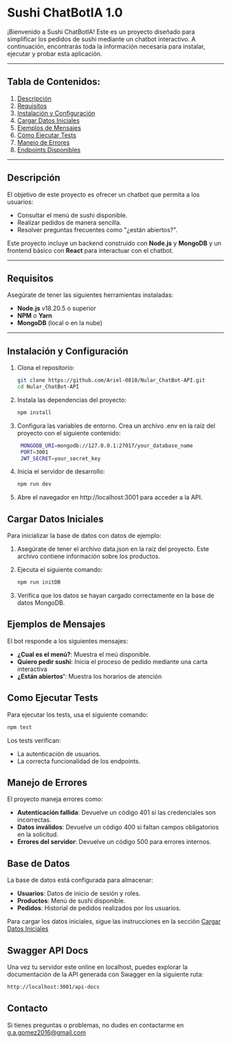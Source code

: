 # Sushi ChatBotIA 1.0

¡Bienvenido a Sushi ChatBotIA! Este es un proyecto diseñado para simplificar los pedidos de sushi mediante un chatbot interactivo. A continuación, encontrarás toda la información necesaria para instalar, ejecutar y probar esta aplicación.

---

## Tabla de Contenidos:
1. [Descripción](#descripción)
2. [Requisitos](#requisitos)
3. [Instalación y Configuración](#instalación-y-configuración)
4. [Cargar Datos Iniciales](#cargar-datos-iniciales)
5. [Ejemplos de Mensajes](#ejemplos-de-mensajes)
6. [Cómo Ejecutar Tests](#cómo-ejecutar-tests)
7. [Manejo de Errores](#manejo-de-errores)
8. [Endpoints Disponibles](#endpoints-disponibles)

---

## Descripción

El objetivo de este proyecto es ofrecer un chatbot que permita a los usuarios:
- Consultar el menú de sushi disponible.
- Realizar pedidos de manera sencilla.
- Resolver preguntas frecuentes como "¿están abiertos?".

Este proyecto incluye un backend construido con **Node.js** y **MongoDB** y un frontend básico con **React** para interactuar con el chatbot.

---

## Requisitos

Asegúrate de tener las siguientes herramientas instaladas:
- **Node.js** v18.20.5 o superior
- **NPM** o **Yarn**
- **MongoDB** (local o en la nube)

---

## Instalación y Configuración

1. Clona el repositorio:
   ```bash
   git clone https://github.com/Ariel-0810/Nular_ChatBot-API.git
   cd Nular_ChatBot-API
   ```

2. Instala las dependencias del proyecto:
   ```bash
   npm install
   ```

3. Configura las variables de entorno. Crea un archivo .env en la raíz del proyecto con el siguiente contenido:
   ```bash
    MONGODB_URI=mongodb://127.0.0.1:27017/your_database_name
    PORT=3001
    JWT_SECRET=your_secret_key
   ```

4. Inicia el servidor de desarrollo:
   ```bash
   npm run dev
   ```

5. Abre el navegador en http://localhost:3001 para acceder a la API.


## Cargar Datos Iniciales

Para inicializar la base de datos con datos de ejemplo:

1. Asegúrate de tener el archivo data.json en la raíz del proyecto. Este archivo contiene información sobre los productos.

2. Ejecuta el siguiente comando:
   ```bash
   npm run initDB
   ```

3. Verifica que los datos se hayan cargado correctamente en la base de datos MongoDB.

## Ejemplos de Mensajes

El bot responde a los siguientes mensajes:
- **¿Cual es el menú?**: Muestra el meú disponible.
- **Quiero pedir sushi**: Inicia el proceso de pedido mediante una carta interactiva
- **¿Están abiertos'**: Muestra los horarios de atención

## Como Ejecutar Tests

Para ejecutar los tests, usa el siguiente comando:
   ```bash
   npm test
   ```
Los tests verifican:
- La autenticación de usuarios.
- La correcta funcionalidad de los endpoints.

## Manejo de Errores

El proyecto maneja errores como:

- **Autenticación fallida**: Devuelve un código 401 si las credenciales son incorrectas.
- **Datos inválidos**: Devuelve un código 400 si faltan campos obligatorios en la solicitud.
- **Errores del servidor**: Devuelve un código 500 para errores internos.

## Base de Datos

La base de datos está configurada para almacenar:

- **Usuarios**: Datos de inicio de sesión y roles.
- **Productos**: Menú de sushi disponible.
- **Pedidos**: Historial de pedidos realizados por los usuarios.

Para cargar los datos iniciales, sigue las instrucciones en la sección [Cargar Datos Iniciales](#cargar-datos-iniciales)

## Swagger API Docs
Una vez tu servidor este online en localhost,
puedes explorar la documentación de la API generada con Swagger en la siguiente ruta:
   ```bash
   http://localhost:3001/api-docs
   ```
## Contacto
Si tienes preguntas o problemas, no dudes en contactarme en g.a.gomez2016@gmail.com